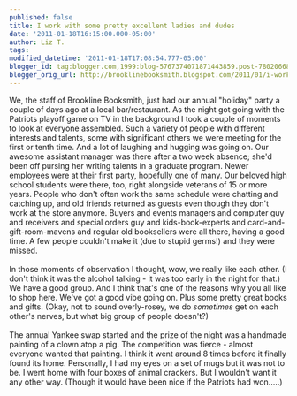 ```yaml
---
published: false
title: I work with some pretty excellent ladies and dudes
date: '2011-01-18T16:15:00.000-05:00'
author: Liz T.
tags: 
modified_datetime: '2011-01-18T17:08:54.777-05:00'
blogger_id: tag:blogger.com,1999:blog-5767374071871443859.post-7802066847467002849
blogger_orig_url: http://brooklinebooksmith.blogspot.com/2011/01/i-work-with-some-pretty-excellent.html
---
```


We, the staff of <span id="SPELLING_ERROR_0" class="blsp-spelling-error">Brookline</span> <span id="SPELLING_ERROR_1" class="blsp-spelling-error">Booksmith</span>, just had our annual "holiday" party a couple of days ago at a local bar/restaurant.  As the night got going with the Patriots playoff game on TV in the background I took a couple of moments to look at everyone assembled.  Such a variety of people with different interests and talents, some with significant others we were meeting for the first or tenth time.  And a lot of laughing and hugging was going on.  Our awesome <span id="SPELLING_ERROR_2" class="blsp-spelling-corrected">assistant</span> manager was there after a two week absence; she'd been off pursing her writing talents in a graduate program.  Newer employees were at their first party, hopefully one of many.  Our beloved high school students were there, too, right alongside veterans of 15 or more years.  People who don't often work the same schedule were chatting and catching up, and old friends returned as guests even though they don't work at the store anymore.  Buyers and events managers and computer guy and receivers and special orders guy and kids-book-experts and card-and-gift-room-mavens and regular old booksellers were all there, having a good time.  A few people couldn't make it (due to stupid germs!) and they were missed.<br /><br />In those moments of observation I thought, wow, we really like <span id="SPELLING_ERROR_3" class="blsp-spelling-corrected">each other</span>.  (I don't think it was the alcohol talking - it was too early in the night for that.)  We have a good group.  And I think that's one of the reasons why you all like to shop here.  We've got a good vibe going on.  Plus some pretty great books and gifts.  (Okay, not to sound overly-<span id="SPELLING_ERROR_4" class="blsp-spelling-error">rosey</span>, we do <em>sometimes</em> get on <span id="SPELLING_ERROR_5" class="blsp-spelling-corrected">each other's</span> nerves, but what big group of people doesn't?)<br /><br />The annual Yankee swap started and the prize of the night was a handmade painting of a clown atop a pig.  The competition was fierce - almost everyone wanted that painting.  I think it went around 8 times before it finally found its home.  Personally, I had my eyes on a set of mugs but it was not to be.  I went home with four boxes of animal crackers.  But I wouldn't want it any other way.  (Though it would have been nice if the Patriots had won.....)